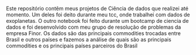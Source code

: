 Este repositório contêm meus projetos de Ciência de dados que realizei até momento. Um deles foi deito durante meu tcc, onde trabalhei com dados de exoplanetas. O outro notebook foi feito durante um bootcamp de ciencia de dados e foi desenvolvido com meu grupo de resolução de problemas da empresa Finor. Os dados são das principais commodities trocadas entre Brasil e outros países e fazemos a análise de quais são as principais commodities e os principais países parceiros do Brasil
